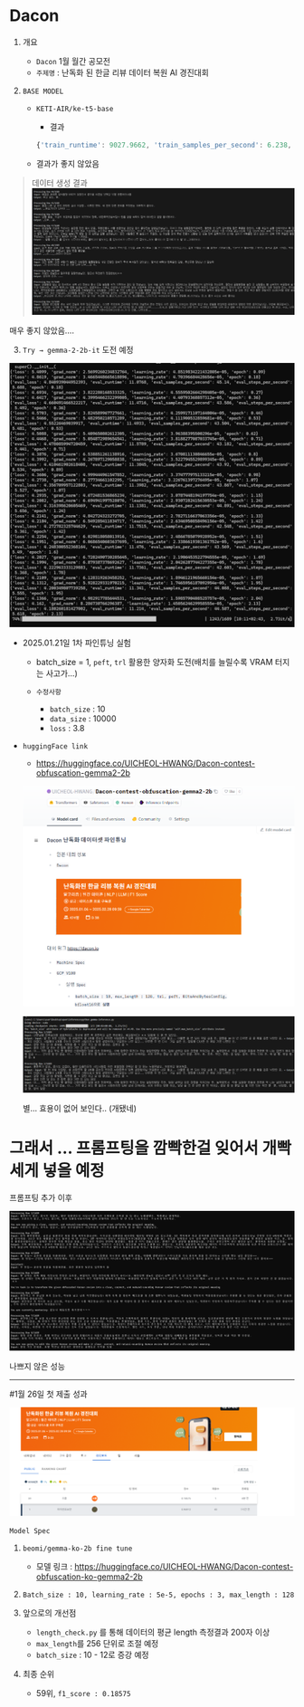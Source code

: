 # Dacon

1. 개요 
    - `Dacon` 1월 월간 공모전 
    - `주제명` : 난독화 된 한글 리뷰 데이터 복원 AI 경진대회 

2. `BASE MODEL` 
    - `KETI-AIR/ke-t5-base`

        - 결과 
        ```javascript 
        {'train_runtime': 9027.9662, 'train_samples_per_second': 6.238, 'train_steps_per_second': 0.26, 'train_loss': 46.53049561718125, 'epoch': 4.99}
        ```
    
    - 결과가 좋지 않았음 

> 데이터 생성 결과 
![alt text](./image/image.png)

매우 좋지 않았음....

3. `Try → gemma-2-2b-it` 도전 예정 

![alt text](./image/gemma.png)

- 2025.01.21일 1차 파인튜닝 실험 
    - batch_size = 1, `peft`, `trl` 활용한 양자화 도전(배치를 늘릴수록 VRAM 터지는 사고가...)
    
    - `수정사항` 
        - `batch_size` : 10 
        - `data_size`  : 10000
        - `loss` : 3.8 
    
- `huggingFace link` 
    - https://huggingface.co/UICHEOL-HWANG/Dacon-contest-obfuscation-gemma2-2b

    ![alt text](./image/hug.png)

    ![alt text](./image/ㅜㅜ.png)

    별... 효용이 없어 보인다.. (개됐네)


# 그래서 ... 프롬프팅을 깜빡한걸 잊어서 개빡세게 넣을 예정 

프롬프팅 추가 이후 

![alt text](./image/result.png)

나쁘지 않은 성능 

---- 

#1월 26일 첫 제출 성과 

![](./image/board.png)

`Model Spec` 

1. `beomi/gemma-ko-2b fine tune`
    - 모델 링크 : https://huggingface.co/UICHEOL-HWANG/Dacon-contest-obfuscation-ko-gemma2-2b

2. `Batch_size : 10, learning_rate : 5e-5, epochs : 3, max_length : 128` 

3. 앞으로의 개선점
    - `length_check.py` 를 통해 데이터의 평균 length 측정결과 200자 이상 
    - `max_length`를 256 단위로 조절 예정 
    - `batch_size` : 10 - 12로 증강 예정

4. 최종 순위
    - 59위, `f1_score : 0.18575`